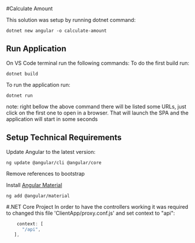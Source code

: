  
#Calculate Amount

This solution was setup by running dotnet command: 
```
dotnet new angular -o calculate-amount
````

## Run Application
On VS Code terminal run the following commands:
To do the first build run: 
```
dotnet build
```
To run the application run:
```
dotnet run
```
note: right bellow the above command there will be listed some URLs, just click on the first one to open in a browser. That will launch the SPA and the application will start in some seconds

## Setup Technical Requirements
Update Angular to the latest version:
```
ng update @angular/cli @angular/core
```
Remove references to bootstrap

Install [Angular Material](https://material.angular.io/)
```
ng add @angular/material
```

#.NET Core Project
In order to have the controllers working it was required to changed this file 'ClientApp/proxy.conf.js' and set context to "api":
```js
    context: [
      "/api",
   ],
```